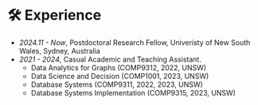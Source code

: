 # 🛠️ Experience

- *2024.11 - Now*, Postdoctoral Research Fellow, Univeristy of New South Wales, Sydney, Australia
- *2021 - 2024*, Casual Academic and Teaching Assistant.
  + Data Analytics for Graphs (COMP9312, 2022, UNSW)
  + Data Science and Decision (COMP1001, 2023, UNSW)
  + Database Systems (COMP9311, 2022, 2023, UNSW) 
  + Database Systems Implementation (COMP9315, 2023, UNSW) 